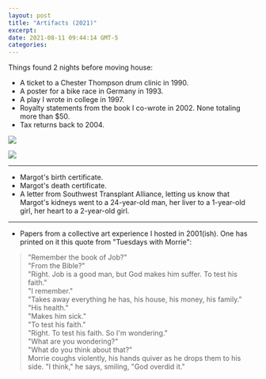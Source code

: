 ```yaml
---
layout: post
title: "Artifacts (2021)"
excerpt: 
date: 2021-08-11 09:44:14 GMT-5
categories: 
---
```


Things found 2 nights before moving house:

- A ticket to a Chester Thompson drum clinic in 1990.
- A poster for a bike race in Germany in 1993.
- A play I wrote in college in 1997.
- Royalty statements from the book I co-wrote in 2002. None totaling more than $50.
- Tax returns back to 2004.

![]({{site.url}}/assets/2021/08/drum-clinic.jpg)

![]({{site.url}}/assets/2021/08/tour-der-jugend.jpg)

---

- Margot's birth certificate.
- Margot's death certificate.
- A letter from Southwest Transplant Alliance, letting us know that Margot's kidneys went to a 24-year-old man, her liver to a 1-year-old girl, her heart to a 2-year-old girl.

---

- Papers from a collective art experience I hosted in 2001(ish). One has printed on it this quote from "Tuesdays with Morrie":

> "Remember the book of Job?"  
> "From the Bible?"  
> "Right. Job is a good man, but God makes him suffer. To test his faith."  
> "I remember."  
> "Takes away everything he has, his house, his money, his family."  
> "His health."  
> "Makes him sick."  
> "To test his faith."  
> "Right. To test his faith. So I'm wondering."  
> "What are you wondering?"  
> "What do you think about that?"  
> Morrie coughs violently, his hands quiver as he drops them to his side. "I think," he says, smiling, "God overdid it."
